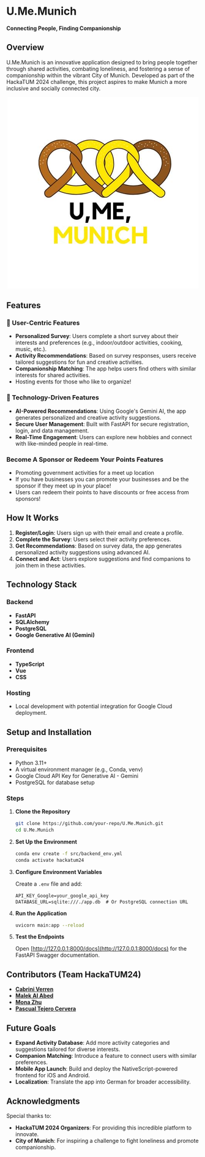 # U.Me.Munich

**Connecting People, Finding Companionship**

## Overview

U.Me.Munich is an innovative application designed to bring people together through shared activities, combating loneliness, and fostering a sense of companionship within the vibrant City of Munich. Developed as part of the HackaTUM 2024 challenge, this project aspires to make Munich a more inclusive and socially connected city.

<p align="center">
  <img src="assets/logo" alt="Logo" />
</p>

## Features

### 🌟 User-Centric Features

- **Personalized Survey**: Users complete a short survey about their interests and preferences (e.g., indoor/outdoor activities, cooking, music, etc.).
- **Activity Recommendations**: Based on survey responses, users receive tailored suggestions for fun and creative activities.
- **Companionship Matching**: The app helps users find others with similar interests for shared activities.
- Hosting events for those who like to organize!

### 🧠 Technology-Driven Features

- **AI-Powered Recommendations**: Using Google's Gemini AI, the app generates personalized and creative activity suggestions.
- **Secure User Management**: Built with FastAPI for secure registration, login, and data management.
- **Real-Time Engagement**: Users can explore new hobbies and connect with like-minded people in real-time.

### Become A Sponsor or Redeem Your Points Features
- Promoting government activities for a meet up location
- If you have businesses you can promote your businesses and be the sponsor if they meet up in your place!
- Users can redeem their points to have discounts or free access from sponsors!


## How It Works

1. **Register/Login**: Users sign up with their email and create a profile.
2. **Complete the Survey**: Users select their activity preferences.
3. **Get Recommendations**: Based on survey data, the app generates personalized activity suggestions using advanced AI.
4. **Connect and Act**: Users explore suggestions and find companions to join them in these activities.

## Technology Stack

### Backend

- **FastAPI**
- **SQLAlchemy**
- **PostgreSQL**
- **Google Generative AI (Gemini)**

### Frontend

- **TypeScript**
- **Vue**
- **CSS**

### Hosting

- Local development with potential integration for Google Cloud deployment.

## Setup and Installation

### Prerequisites

- Python 3.11+
- A virtual environment manager (e.g., Conda, venv)
- Google Cloud API Key for Generative AI - Gemini
- PostgreSQL for database setup

### Steps

1. **Clone the Repository**

    ```bash
    git clone https://github.com/your-repo/U.Me.Munich.git 
    cd U.Me.Munich
    ```

2. **Set Up the Environment**

    ```bash
    conda env create -f src/backend_env.yml
    conda activate hackatum24  
    ```

3. **Configure Environment Variables**

    Create a `.env` file and add:

    ```env
    API_KEY_Google=your_google_api_key
    DATABASE_URL=sqlite:///./app.db  # Or PostgreSQL connection URL
    ```

4. **Run the Application**

    ```bash
    uvicorn main:app --reload
    ```

6. **Test the Endpoints**

    Open [http://127.0.0.1:8000/docs](http://127.0.0.1:8000/docs) for the FastAPI Swagger documentation.

<!-- ## API Endpoints

### Authentication

- `POST /auth/register/`: Register a new user.
- `POST /auth/login/`: Log in to the app.

### Survey

- `POST /survey/`: Submit a user’s activity preferences.
- `GET /survey/{user_email}`: Retrieve survey responses for a user.

### Recommendations

- `GET /recommendations/{user_email}`: Get personalized activity recommendations. -->

## Contributors (Team HackaTUM24)

- [**Cabrini Verren**](https://github.com/verren5)
- [**Malek Al Abed**](https://github.com/Malek-AlAbed)
- [**Mona Zhu**](https://github.com/MYZ1901)
- [**Pascual Tejero Cervera**](https://github.com/pascual-tejero)

## Future Goals

- **Expand Activity Database**: Add more activity categories and suggestions tailored for diverse interests.
- **Companion Matching**: Introduce a feature to connect users with similar preferences.
- **Mobile App Launch**: Build and deploy the NativeScript-powered frontend for iOS and Android.
- **Localization**: Translate the app into German for broader accessibility.

## Acknowledgments

Special thanks to:

- **HackaTUM 2024 Organizers**: For providing this incredible platform to innovate.
- **City of Munich**: For inspiring a challenge to fight loneliness and promote companionship.
